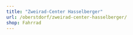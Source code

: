 ```yaml
---
title: "Zweirad-Center Hasselberger"
url: /oberstdorf/zweirad-center-hasselberger/
shop: Fahrrad
---
```

